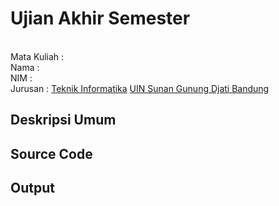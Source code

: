 # Ujian Akhir Semester 
<br>Mata Kuliah   :
<br> Nama         :
<br>NIM		          :	
<br>Jurusan		      : [Teknik Informatika](http://if.uinsgd.ac.id/) [UIN Sunan Gunung Djati Bandung](https://uinsgd.ac.id/) 

## Deskripsi Umum

## Source Code

## Output
